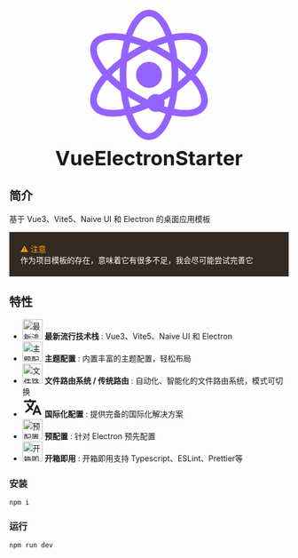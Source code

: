<div align='center'>
<a href="https://versiw.github.io/VueElectronStarterDocs/" target="_blank">
<svg xmlns="http://www.w3.org/2000/svg" width="256" height="256" viewBox="0 0 24 24"><circle cx="12" cy="12" r="2.197" fill="#9462FF"/><path fill="#9462FF" d="M21.63441 6.43671c-.70909-1.22723-2.41155-1.73142-4.79628-1.42354c-.30258.03942-.61354.09379-.92927.15769C15.00856 2.619 13.6066 1 12 1C10.39089 1 8.98713 2.62441 8.087 5.1834c-2.7384-.54268-4.90657-.15669-5.72186 1.25331C1.55256 7.84376 2.2947 9.90626 4.12193 12C2.2947 14.09374 1.55256 16.15624 2.3651 17.56329c.58143 1.00732 1.85 1.49542 3.52453 1.49542a11.47535 11.47535 0 0 0 2.197-.24305C8.98673 21.37518 10.39069 23 12 23c1.60658 0 3.00854-1.619 3.90884-4.17086c.31573.0639.62669.11827.92927.15769a10.18235 10.18235 0 0 0 1.297.088c1.70461 0 2.92647-.52028 3.49932-1.51151c.81254-1.407.07053-3.46955-1.75643-5.56329C21.70494 9.90626 22.447 7.84376 21.63441 6.43671ZM16.9851 6.13956a9.0809 9.0809 0 0 1 1.15965-.08046c1.26048 0 2.14979.32826 2.507.94617c.50426.87335-.06645 2.44138-1.55187 4.16777a20.50554 20.50554 0 0 0-2.30139-1.95281a19.9752 19.9752 0 0 0-.5471-2.93612C16.49539 6.23744 16.7503 6.17013 16.9851 6.13956Zm-3.07236 9.17417c-.64647.37332-1.28408.70346-1.90695.9935c-.63936-.29755-1.2812-.62534-1.919-.9935c-.64888-.37459-1.25525-.76326-1.81959-1.15917c-.06229-.6861-.09688-1.405-.09688-2.15456s.03459-1.46846.09688-2.15456c.56434-.39591 1.17071-.78458 1.81959-1.15917c.63487-.36648 1.27383-.69333 1.91024-.98982c.62668.29132 1.26511.61409 1.91573.98982c.64908.37472 1.25572.76346 1.82019 1.15958c.06222.686.09682 1.40477.09682 2.15415s-.0346 1.46813-.09682 2.15415C15.16846 14.55027 14.56182 14.939 13.91274 15.31373Zm1.628.3351a17.87565 17.87565 0 0 1-.39136 1.82408a18.46424 18.46424 0 0 1-1.76012-.58257c.36293-.18713.72713-.38337 1.092-.594C14.8457 16.086 15.1977 15.86928 15.54078 15.64883Zm-4.92407 1.24372A18.41329 18.41329 0 0 1 8.851 17.474a17.86018 17.86018 0 0 1-.39176-1.82549c.34328.22058.69541.43734 1.06.64787C9.88355 16.50677 10.24989 16.70348 10.61671 16.89255ZM7.07428 13.25036A18.3863 18.3863 0 0 1 5.67548 12a18.38878 18.38878 0 0 1 1.3988-1.25043c-.02005.41033-.03252.82636-.03252 1.25043S7.05423 12.8401 7.07428 13.25036Zm1.385-4.89886a17.86727 17.86727 0 0 1 .391-1.82227a18.22228 18.22228 0 0 1 1.76937.57681c-.36775.18947-.735.38659-1.10031.59759C9.15468 7.91416 8.80255 8.13092 8.45927 8.3515Zm4.93057-1.242a18.48842 18.48842 0 0 1 1.75958-.58237a17.87565 17.87565 0 0 1 .39136 1.82408c-.34308-.22045-.69508-.43715-1.05948-.64754C14.11663 7.4931 13.75263 7.29652 13.38984 7.10946ZM16.92577 10.75A18.40125 18.40125 0 0 1 18.324 12a18.38809 18.38809 0 0 1-1.39826 1.25c.02-.41013.03251-.826.03251-1.25S16.94581 11.1601 16.92577 10.75ZM12 2.12854c.99773 0 2.05613 1.23433 2.80746 3.31044a20.80159 20.80159 0 0 0-2.8094 1.01141A20.51935 20.51935 0 0 0 9.19055 5.44481C9.94208 3.36508 11.00163 2.12854 12 2.12854ZM3.34774 7.00527c.35133-.60825 1.2519-.93437 2.52043-.93437a10.26212 10.26212 0 0 1 1.88362.20148A19.96778 19.96778 0 0 0 7.20147 9.2205a20.48874 20.48874 0 0 0-2.30166 1.95288C3.41412 9.44692 2.84341 7.87869 3.34774 7.00527Zm0 9.98946c-.50433-.87342.06638-2.44165 1.55207-4.16811A20.50145 20.50145 0 0 0 7.20147 14.7795a19.94422 19.94422 0 0 0 .5518 2.95356C5.50578 18.162 3.85468 17.87245 3.34774 16.99473ZM12 21.87146c-.99866 0-2.05847-1.23708-2.81007-3.31775a20.44828 20.44828 0 0 0 2.81155-1.00255a20.80209 20.80209 0 0 0 2.806 1.00979C14.05615 20.63706 12.99775 21.87146 12 21.87146Zm8.65175-4.87673c-.45914.79277-1.79257 1.10923-3.66667.86571c-.2348-.03057-.48971-.09788-.73369-.14455a19.97619 19.97619 0 0 0 .5471-2.93619A20.50419 20.50419 0 0 0 19.0999 12.827C20.58532 14.55335 21.156 16.12138 20.65177 16.99473Z"/><circle cx="-.5" cy="2" r="1.5" fill="#9462FF"><animateMotion dur="2s" path="M14.75 14.1471C12.2277 15.6034 9.69019 16.4332 7.6407 16.6145C5.54599 16.7998 4.15833 16.3018 3.62324 15.375C3.08815 14.4482 3.35067 12.9974 4.55852 11.276C5.74031 9.59178 7.72768 7.80915 10.25 6.35289C12.7723 4.89662 15.3098 4.06682 17.3593 3.88549C19.454 3.70016 20.8417 4.1982 21.3768 5.125C21.9118 6.0518 21.6493 7.50256 20.4415 9.22397C19.2597 10.9082 17.2723 12.6909 14.75 14.1471Z" repeatCount="indefinite"/></circle></svg>
</a>
</div>

<div align='center'>
    <div style="font-size: 36px;font-weight: bolder;">VueElectronStarter</div>
</div>

## 简介

基于 Vue3、Vite5、Naive UI 和 Electron 的桌面应用模板

<div style="background-color: #332A21; color: white; padding: 20px;">
  <span style="color: orange;">⚠️ 注意</span><br>
  作为项目模板的存在，意味着它有很多不足，我会尽可能尝试完善它
</div>


## 特性

- <img src="https://gcore.jsdelivr.net/gh/versiw/FavPic/images/202410212012805.png" alt="最新流行技术栈" width="36" height="36" /> **最新流行技术栈** :  Vue3、Vite5、Naive UI 和 Electron
- <img src="https://gcore.jsdelivr.net/gh/versiw/FavPic/images/202412281930201.png" alt="主题配置" width="36" height="36" /> **主题配置** :  内置丰富的主题配置，轻松布局
- <img src="https://gcore.jsdelivr.net/gh/versiw/FavPic/images/202412281930203.png" alt="文件路由系统 / 传统路由" width="36" height="36" /> **文件路由系统 / 传统路由** :  自动化、智能化的文件路由系统，模式可切换
- <svg xmlns="http://www.w3.org/2000/svg"  width="36" height="36" xmlns:xlink="http://www.w3.org/1999/xlink" viewBox="0 0 512 512"><path d="M478.33 433.6l-90-218a22 22 0 0 0-40.67 0l-90 218a22 22 0 1 0 40.67 16.79L316.66 406h102.67l18.33 44.39A22 22 0 0 0 458 464a22 22 0 0 0 20.32-30.4zM334.83 362L368 281.65L401.17 362z" fill="currentColor"></path><path d="M267.84 342.92a22 22 0 0 0-4.89-30.7c-.2-.15-15-11.13-36.49-34.73c39.65-53.68 62.11-114.75 71.27-143.49H330a22 22 0 0 0 0-44H214V70a22 22 0 0 0-44 0v20H54a22 22 0 0 0 0 44h197.25c-9.52 26.95-27.05 69.5-53.79 108.36c-31.41-41.68-43.08-68.65-43.17-68.87a22 22 0 0 0-40.58 17c.58 1.38 14.55 34.23 52.86 83.93c.92 1.19 1.83 2.35 2.74 3.51c-39.24 44.35-77.74 71.86-93.85 80.74a22 22 0 1 0 21.07 38.63c2.16-1.18 48.6-26.89 101.63-85.59c22.52 24.08 38 35.44 38.93 36.1a22 22 0 0 0 30.75-4.9z" fill="currentColor"></path></svg> **国际化配置** :  提供完备的国际化解决方案
- <img src="https://raw.githubusercontent.com/Tarikul-Islam-Anik/Animated-Fluent-Emojis/master/Emojis/Objects/Gear.png" alt="预配置" width="36" height="36" /> **预配置** :  针对 Electron 预先配置
- <img src="https://raw.githubusercontent.com/Tarikul-Islam-Anik/Animated-Fluent-Emojis/master/Emojis/Objects/Package.png" alt="开箱即用" width="36" height="36" /> **开箱即用** :  开箱即用支持 Typescript、ESLint、Prettier等

### 安装





```shell
npm i
```

### 运行

```shell
npm run dev
```